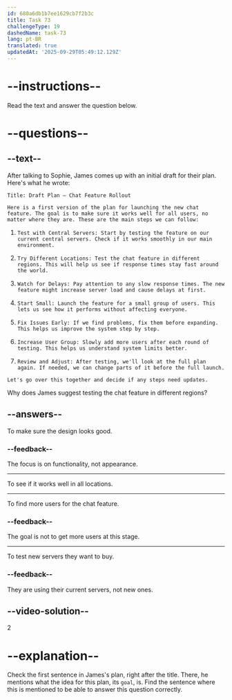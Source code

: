 ```yaml
---
id: 680a6db1b7ee1629cb7f2b3c
title: Task 73
challengeType: 19
dashedName: task-73
lang: pt-BR
translated: true
updatedAt: '2025-09-29T05:49:12.129Z'
---
```


<!-- READING -->

# --instructions--

Read the text and answer the question below.

# --questions--

## --text--

After talking to Sophie, James comes up with an initial draft for their plan. Here's what he wrote:

`Title: Draft Plan – Chat Feature Rollout`

`Here is a first version of the plan for launching the new chat feature. The goal is to make sure it works well for all users, no matter where they are. These are the main steps we can follow:`

1. `Test with Central Servers: Start by testing the feature on our current central servers. Check if it works smoothly in our main environment.`

2. `Try Different Locations: Test the chat feature in different regions. This will help us see if response times stay fast around the world.`

3. `Watch for Delays: Pay attention to any slow response times. The new feature might increase server load and cause delays at first.`

4. `Start Small: Launch the feature for a small group of users. This lets us see how it performs without affecting everyone.`

5. `Fix Issues Early: If we find problems, fix them before expanding. This helps us improve the system step by step.`

6. `Increase User Group: Slowly add more users after each round of testing. This helps us understand system limits better.`

7. `Review and Adjust: After testing, we'll look at the full plan again. If needed, we can change parts of it before the full launch.`

`Let's go over this together and decide if any steps need updates.`

Why does James suggest testing the chat feature in different regions?

## --answers--

To make sure the design looks good.

### --feedback--

The focus is on functionality, not appearance.

---

To see if it works well in all locations.

---

To find more users for the chat feature.

### --feedback--

The goal is not to get more users at this stage.

---

To test new servers they want to buy.

### --feedback--

They are using their current servers, not new ones.

## --video-solution--

2

# --explanation--

Check the first sentence in James's plan, right after the title. There, he mentions what the idea for this plan, its `goal`, is. Find the sentence where this is mentioned to be able to answer this question correctly.
